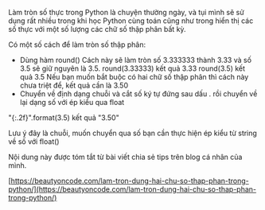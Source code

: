 Làm tròn số thực trong Python là chuyện thường ngày, và tụi mình sẽ sử dụng rất nhiều trong khi học Python cùng toán cũng như trong hiển thị các số thực với một số lượng các chữ số thập phân bất kỳ.

Có một số cách để làm tròn số thập phân:

-   Dùng hàm round() Cách này sẽ làm tròn số 3.333333 thành 3.33 và số 3.5 sẽ giữ nguyên là 3.5. round(3.33333) kết quả 3.33 round(3.5) kết quả 3.5 Nếu bạn muốn bắt buộc có hai chữ số thập phân thì cách này chưa triệt để, kết quả cần là 3.50
-   Chuyển về định dạng chuỗi và cắt số ký tự đứng sau dấu . rồi chuyển về lại dạng số với ép kiểu qua float

"{:.2f}".format(3.5) kết quả "3.50"

Lưu ý đây là chuỗi, muốn chuyển qua số bạn cần thực hiện ép kiểu từ string về số với float()

Nội dung này được tóm tắt từ bài viết chia sẻ tips trên blog cá nhân của mình.

[](https://beautyoncode.com/lam-tron-dung-hai-chu-so-thap-phan-trong-python/)[https://beautyoncode.com/lam-tron-dung-hai-chu-so-thap-phan-trong-python/](https://beautyoncode.com/lam-tron-dung-hai-chu-so-thap-phan-trong-python/)